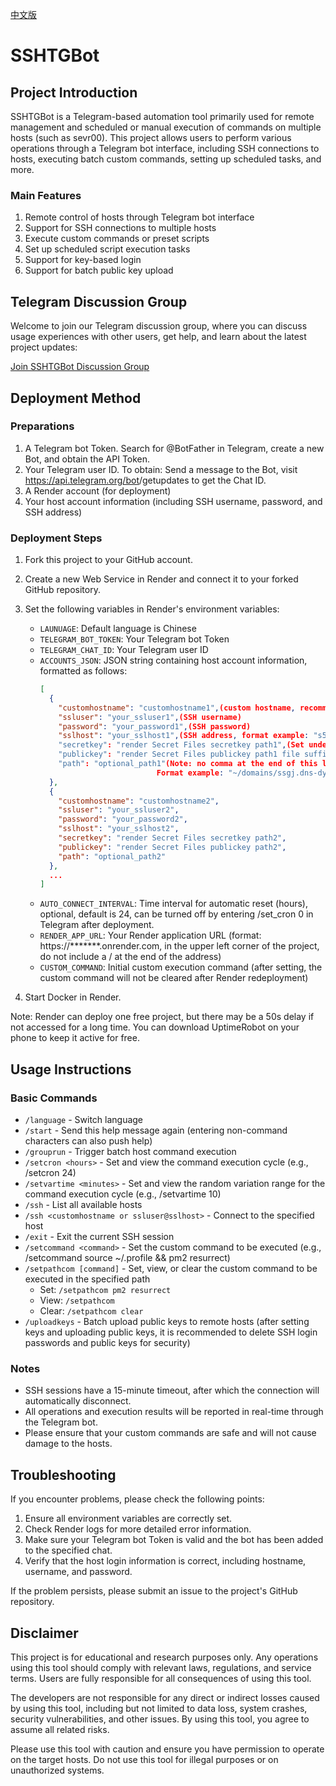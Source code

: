 [中文版](/README.md)

# SSHTGBot

## Project Introduction

SSHTGBot is a Telegram-based automation tool primarily used for remote management and scheduled or manual execution of commands on multiple hosts (such as sevr00). This project allows users to perform various operations through a Telegram bot interface, including SSH connections to hosts, executing batch custom commands, setting up scheduled tasks, and more.

### Main Features

1. Remote control of hosts through Telegram bot interface
2. Support for SSH connections to multiple hosts
3. Execute custom commands or preset scripts
4. Set up scheduled script execution tasks
5. Support for key-based login
6. Support for batch public key upload

## Telegram Discussion Group

Welcome to join our Telegram discussion group, where you can discuss usage experiences with other users, get help, and learn about the latest project updates:

[Join SSHTGBot Discussion Group](https://t.me/+WIX6H-944HQzZmQ9)

## Deployment Method

### Preparations

1. A Telegram bot Token. Search for @BotFather in Telegram, create a new Bot, and obtain the API Token.
2. Your Telegram user ID. To obtain: Send a message to the Bot, visit https://api.telegram.org/bot<your bot token>/getupdates to get the Chat ID.
3. A Render account (for deployment)
4. Your host account information (including SSH username, password, and SSH address)

### Deployment Steps

1. Fork this project to your GitHub account.

2. Create a new Web Service in Render and connect it to your forked GitHub repository.

3. Set the following variables in Render's environment variables:
   - `LAUNUAGE`: Default language is Chinese
   - `TELEGRAM_BOT_TOKEN`: Your Telegram bot Token
   - `TELEGRAM_CHAT_ID`: Your Telegram user ID
   - `ACCOUNTS_JSON`: JSON string containing host account information, formatted as follows:
     ```json
     [
       {
         "customhostname": "customhostname1",(custom hostname, recommended to set)
         "ssluser": "your_ssluser1",(SSH username)
         "password": "your_password1",(SSH password)
         "sslhost": "your_sslhost1",(SSH address, format example: "s5.serv00.com")
         "secretkey": "render Secret Files secretkey path1",(Set under render environment variables. Format example: /etc/secrets/<filename>)
         "publickey": "render Secret Files publickey path1 file suffix .pub",(Set under render environment variables. Format example: /etc/secrets/<filename>)
         "path": "optional_path1"(Note: no comma at the end of this last line. This path line is optional. If not set and setpathcom is set, it will skip path and execute the default setcommand command.
                               Format example: "~/domains/ssgj.dns-dynamic.net/vless")
       },
       {
         "customhostname": "customhostname2",
         "ssluser": "your_ssluser2",
         "password": "your_password2",
         "sslhost": "your_sslhost2",
         "secretkey": "render Secret Files secretkey path2",
         "publickey": "render Secret Files publickey path2",
         "path": "optional_path2"
       },     
       ...
     ]
     ```
   - `AUTO_CONNECT_INTERVAL`: Time interval for automatic reset (hours), optional, default is 24, can be turned off by entering /set_cron 0 in Telegram after deployment.
   - `RENDER_APP_URL`: Your Render application URL (format: https://*******.onrender.com, in the upper left corner of the project, do not include a / at the end of the address)
   - `CUSTOM_COMMAND`: Initial custom execution command (after setting, the custom command will not be cleared after Render redeployment)

4. Start Docker in Render.

Note: Render can deploy one free project, but there may be a 50s delay if not accessed for a long time. You can download UptimeRobot on your phone to keep it active for free.

## Usage Instructions

### Basic Commands

- `/language` - Switch language
- `/start` - Send this help message again (entering non-command characters can also push help)
- `/grouprun` - Trigger batch host command execution
- `/setcron <hours>` - Set and view the command execution cycle (e.g., /setcron 24)
- `/setvartime <minutes>` - Set and view the random variation range for the command execution cycle (e.g., /setvartime 10)
- `/ssh` - List all available hosts
- `/ssh <customhostname or ssluser@sslhost>` - Connect to the specified host
- `/exit` - Exit the current SSH session
- `/setcommand <command>` - Set the custom command to be executed (e.g., /setcommand source ~/.profile && pm2 resurrect)
- `/setpathcom [command]` - Set, view, or clear the custom command to be executed in the specified path
   - Set: `/setpathcom pm2 resurrect`
   - View: `/setpathcom`
   - Clear: `/setpathcom clear`
- `/uploadkeys` - Batch upload public keys to remote hosts (after setting keys and uploading public keys, it is recommended to delete SSH login passwords and public keys for security)

### Notes

- SSH sessions have a 15-minute timeout, after which the connection will automatically disconnect.
- All operations and execution results will be reported in real-time through the Telegram bot.
- Please ensure that your custom commands are safe and will not cause damage to the hosts.

## Troubleshooting

If you encounter problems, please check the following points:

1. Ensure all environment variables are correctly set.
2. Check Render logs for more detailed error information.
3. Make sure your Telegram bot Token is valid and the bot has been added to the specified chat.
4. Verify that the host login information is correct, including hostname, username, and password.

If the problem persists, please submit an issue to the project's GitHub repository.

## Disclaimer

This project is for educational and research purposes only. Any operations using this tool should comply with relevant laws, regulations, and service terms. Users are fully responsible for all consequences of using this tool.

The developers are not responsible for any direct or indirect losses caused by using this tool, including but not limited to data loss, system crashes, security vulnerabilities, and other issues. By using this tool, you agree to assume all related risks.

Please use this tool with caution and ensure you have permission to operate on the target hosts. Do not use this tool for illegal purposes or on unauthorized systems.
